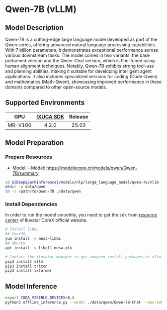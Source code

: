 # Qwen-7B (vLLM)

## Model Description

Qwen-7B is a cutting-edge large language model developed as part of the Qwen series, offering advanced natural language
processing capabilities. With 7 billion parameters, it demonstrates exceptional performance across various downstream
tasks. The model comes in two variants: the base pretrained version and the Qwen-Chat version, which is fine-tuned using
human alignment techniques. Notably, Qwen-7B exhibits strong tool-use and planning abilities, making it suitable for
developing intelligent agent applications. It also includes specialized versions for coding (Code-Qwen) and mathematics
(Math-Qwen), showcasing improved performance in these domains compared to other open-source models.

## Supported Environments

| GPU    | [IXUCA SDK](https://gitee.com/deep-spark/deepspark#%E5%A4%A9%E6%95%B0%E6%99%BA%E7%AE%97%E8%BD%AF%E4%BB%B6%E6%A0%88-ixuca) | Release |
| :----: | :----: | :----: |
| MR-V100 | 4.2.0     |  25.03  |

## Model Preparation

### Prepare Resources

- Model: - Model: <https://modelscope.cn/models/qwen/Qwen-7B/summary>

```bash
cd ${DeepSparkInference}/models/nlp/large_language_model/qwen-7b/vllm
mkdir -p data/qwen
ln -s /path/to/Qwen-7B ./data/qwen
```

### Install Dependencies

In order to run the model smoothly, you need to get the sdk from [resource
center](https://support.iluvatar.com/#/ProductLine?id=2) of Iluvatar CoreX official website.

```bash
# Install libGL
## CentOS
yum install -y mesa-libGL
## Ubuntu
apt install -y libgl1-mesa-glx

# Contact the iluvatar manager to get adapted install packages of vllm, triton, and ixformer
pip3 install vllm
pip3 install triton
pip3 install ixformer
```

## Model Inference

```bash
export CUDA_VISIBLE_DEVICES=0,1
python3 offline_inference.py --model ./data/qwen/Qwen-7B-Chat --max-tokens 256 -tp 2 --trust-remote-code --temperature 0.0
```
